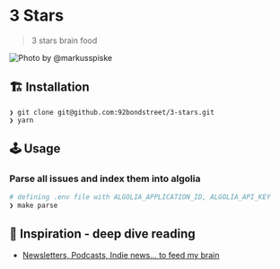 # 3 Stars

> 3 stars brain food

![Photo by @markusspiske](https://source.unsplash.com/4PG6wLlVag4/800x600)

## 🏗️ Installation

```
❯ git clone git@github.com:92bondstreet/3-stars.git
❯ yarn
```

## 🕹️ Usage

### Parse all issues and index them into algolia

```sh
# defining .env file with ALGOLIA_APPLICATION_ID, ALGOLIA_API_KEY
❯ make parse
```

## 🌱 Inspiration - deep dive reading

* [Newsletters, Podcasts, Indie news... to feed my brain](https://github.com/92bondstreet/brain-food)
